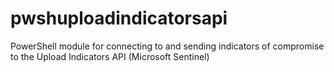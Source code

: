 # pwshuploadindicatorsapi
PowerShell module for connecting to and sending indicators of compromise to the Upload Indicators API (Microsoft Sentinel)
